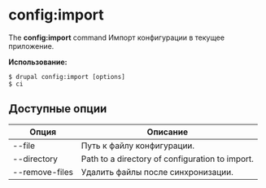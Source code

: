 # config:import
The **config:import** command Импорт конфигурации в текущее приложение.

**Использование:**
```
$ drupal config:import [options] 
$ ci  
```

## Доступные опции
Опция | Описание
-------|-------------
--file | Путь к файлу конфигурации.
--directory | Path to a directory of configuration to import.
--remove-files | Удалить файлы после синхронизации.
